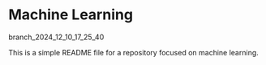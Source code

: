 # Machine Learning

branch_2024_12_10_17_25_40

This is a simple README file for a repository focused on machine learning.
